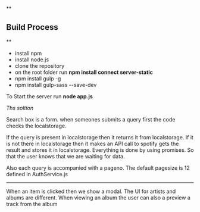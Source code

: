 **

Build Process
-------------

**

 - install npm
 - install node.js
 - clone the repository
 - on the root folder run **npm install connect server-static**
 - npm install gulp -g
 - npm install gulp-sass --save-dev
 
 To Start the server run
**node app.js**

 *Ths soltion*

Search box is a form. when someones submits a query first the code checks the localstorage.

If the query is present in localstorage then it returns it from localstorage.
If it is not there in localstorage then it makes an API call to spotify gets the result and stores it in localstorage. Everything is done by using promises. So that the user knows that we are waiting for data.

Also each query is accompanied with a pageno. The default pagesize is 12 defined in AuthService.js


----------
When an item is clicked then we show a modal. The UI for artists and albums are different. 
When viewing an album the user can also a preview a track from the album
